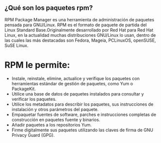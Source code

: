 ## ¿Qué son los paquetes rpm?
RPM Package Manager es una herramienta de administración de paquetes pensada para GNU/Linux. RPM es el formato de paquete de partida del Linux Standard Base.Originalmente desarrollado por Red Hat para Red Hat Linux, en la actualidad muchas distribuciones GNU/Linux lo usan, dentro de las cuales las más destacadas son Fedora, Mageia, PCLinuxOS, openSUSE, SuSE Linux.

# RPM le permite:
- Instale, reinstale, elimine, actualice y verifique los paquetes con herramientas estándar de gestión de paquetes, como Yum o PackageKit.
- Utilice una base de datos de paquetes instalados para consultar y verificar los paquetes.
- Utilice los metadatos para describir los paquetes, sus instrucciones de instalación y otros parámetros del paquete.
- Empaquetar fuentes de software, parches e instrucciones completas de construcción en paquetes fuente y binarios.
- Añadir paquetes a los repositorios Yum.
- Firme digitalmente sus paquetes utilizando las claves de firma de GNU Privacy Guard (GPG).
